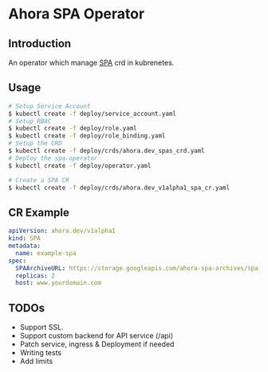 # Ahora SPA Operator
## Introduction
An operator which manage [SPA](https://github.com/ahora/spa) crd in kubrenetes.

## Usage
``` sh
# Setup Service Account
$ kubectl create -f deploy/service_account.yaml
# Setup RBAC
$ kubectl create -f deploy/role.yaml
$ kubectl create -f deploy/role_binding.yaml
# Setup the CRD
$ kubectl create -f deploy/crds/ahora.dev_spas_crd.yaml
# Deploy the spa-operator
$ kubectl create -f deploy/operator.yaml

# Create a SPA CR
$ kubectl create -f deploy/crds/ahora.dev_v1alpha1_spa_cr.yaml
```

## CR Example
``` yaml
apiVersion: ahora.dev/v1alpha1
kind: SPA
metadata:
  name: example-spa
spec:
  SPAArchiveURL: https://storage.googleapis.com/ahora-spa-archives/spa-demo.tar.gz
  replicas: 2
  host: www.yourdomain.com
```

## TODOs
* Support SSL.
* Support custom backend for API service (/api)
* Patch service, ingress & Deployment if needed
* Writing tests
* Add limits